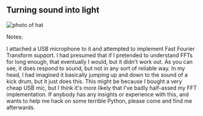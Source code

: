 ## Turning sound into light

![photo of hat](/emf-2024/photos/dazzler.jpg)

Notes:

I attached a USB microphone to it and attempted to implement Fast Fourier Transform support. I had presumed that if I pretended to understand FFTs for long enough, that eventually I would, but it didn't work out. As you can see, it does respond to sound, but not in any sort of reliable way. In my head, I had imagined it basically jumping up and down to the sound of a kick drum, but it just does this. This might be because I bought a very cheap USB mic, but I think it's more likely that I've badly half-assed my FFT implementation. If anybody has any insights or experience with this, and wants to help me hack on some terrible Python, please come and find me afterwards.
